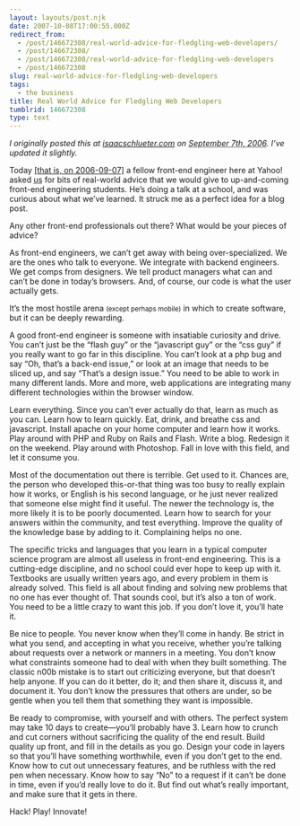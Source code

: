 ```yaml
---
layout: layouts/post.njk
date: 2007-10-08T17:00:55.000Z
redirect_from:
  - /post/146672308/real-world-advice-for-fledgling-web-developers/
  - /post/146672308/
  - /post/146672308/real-world-advice-for-fledgling-web-developers
  - /post/146672308
slug: real-world-advice-for-fledgling-web-developers
tags:
  - the business
title: Real World Advice for Fledgling Web Developers
tumblrid: 146672308
type: text
---
```

<p><cite>I originally posted this at <a href="http://isaacschlueter.com/2006/09/advice-for-new-web-developers/">isaacschlueter.com</a> on <abbr title="2006-09-07T18:42:45-07:00">September 7th, 2006</abbr>.  I&rsquo;ve updated it slightly.</cite></p>

<p>Today <ins>[that is, on 2006-09-07]</ins> a fellow front-end engineer here at Yahoo! asked <abbr title="the webdevs who read devel-frontend">us</abbr> for bits of real-world advice that we would give to up-and-coming front-end engineering students.  He&rsquo;s doing a talk at a school, and was curious about what we&rsquo;ve learned.  It struck me as a perfect idea for a blog post.</p>

<p>Any other front-end professionals out there?  What would be your pieces of advice?</p>

<p>As front-end engineers, we can&rsquo;t get away with being over-specialized.  We are the ones who talk to everyone.
We integrate with backend engineers.
We get comps from designers.
We tell product managers what can and can&rsquo;t be done in today&rsquo;s browsers.
And, of course, our code is what the user actually gets.</p>

<p>It&rsquo;s the most hostile arena <small>(except perhaps mobile)</small> in which to create software, but it can be deeply rewarding.</p>

<p>A good front-end engineer is someone with insatiable curiosity and drive.  You can&rsquo;t just be the &ldquo;flash guy&rdquo; or the &ldquo;javascript guy&rdquo; or the &ldquo;css guy&rdquo; if you really want to go far in this discipline.  You can&rsquo;t look at a php bug and say &ldquo;Oh, that&rsquo;s a back-end issue,&rdquo; or look at an image that needs to be sliced up, and say &ldquo;That&rsquo;s a design issue.&rdquo;  You need to be able to work in many different lands.  More and more, web applications are integrating many different technologies within the browser window.</p>

<p>Learn everything.  Since you can&rsquo;t ever actually do that, learn as much as you can.  Learn how to learn quickly.  Eat, drink, and breathe css and javascript.  Install apache on your home computer and learn how it works.  Play around with PHP and Ruby on Rails and Flash.  Write a blog.  Redesign it on the weekend.  Play around with Photoshop.  Fall in love with this field, and let it consume you.</p>

<p>Most of the documentation out there is terrible.  Get used to it.  Chances are, the person who developed this-or-that thing was too busy to really explain how it works, or English is his second language, or he just never realized that someone else might find it useful.  The newer the technology is, the more likely it is to be poorly documented.  Learn how to search for your answers within the community, and test everything.  Improve the quality of the knowledge base by adding to it.  Complaining helps no one.</p>

<p>The specific tricks and languages that you learn in a typical computer science program are almost all useless in front-end engineering.  This is a cutting-edge discipline, and no school could ever hope to keep up with it.  Textbooks are usually written years ago, and every problem in them is already solved.  This field is all about finding and solving new problems that no one has ever thought of.  That sounds cool, but it&rsquo;s also a ton of work.  You need to be a little crazy to want this job.  If you don&rsquo;t love it, you&rsquo;ll hate it.</p>

<p>Be nice to people.  You never know when they&rsquo;ll come in handy.  Be strict in what you send, and accepting in what you receive, whether you&rsquo;re talking about requests over a network or manners in a meeting.  You don&rsquo;t know what constraints someone had to deal with when they built something.  The classic n00b mistake is to start out criticizing everyone, but that doesn&rsquo;t help anyone.  If you can do it better, do it; and then share it, discuss it, and document it.  You don&rsquo;t know the pressures that others are under, so be gentle when you tell them that something they want is impossible.</p>

<p>Be ready to compromise, with yourself and with others.  The perfect system may take 10 days to create&mdash;you&rsquo;ll probably have 3.  Learn how to crunch and cut corners without sacrificing the quality of the end result.  Build quality up front, and fill in the details as you go.  Design your code in layers so that you&rsquo;ll have something worthwhile, even if you don&rsquo;t get to the end.  Know how to cut out unnecessary features, and be ruthless with the red pen when necessary.  Know how to say &ldquo;No&rdquo; to a request if it can&rsquo;t be done in time, even if you&rsquo;d really love to do it.  But find out what&rsquo;s really important, and make sure that it gets in there.</p>

<p>Hack! Play! Innovate!</p>

